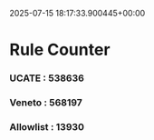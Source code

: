 2025-07-15 18:17:33.900445+00:00
# Rule Counter 
 ### UCATE : 538636

 ### Veneto : 568197

 ### Allowlist : 13930